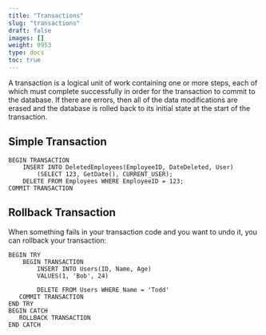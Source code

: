 ```yaml
---
title: "Transactions"
slug: "transactions"
draft: false
images: []
weight: 9953
type: docs
toc: true
---
```


A transaction is a logical unit of work containing one or more steps, each of which must complete successfully in order for the transaction to commit to the database. If there are errors, then all of the data modifications are erased and the database is rolled back to its initial state at the start of the transaction.

## Simple Transaction
    BEGIN TRANSACTION
        INSERT INTO DeletedEmployees(EmployeeID, DateDeleted, User)
            (SELECT 123, GetDate(), CURRENT_USER);
        DELETE FROM Employees WHERE EmployeeID = 123;
    COMMIT TRANSACTION

## Rollback Transaction
When something fails in your transaction code and you want to undo it, you can rollback your transaction:

    BEGIN TRY
        BEGIN TRANSACTION
            INSERT INTO Users(ID, Name, Age)
            VALUES(1, 'Bob', 24)
            
            DELETE FROM Users WHERE Name = 'Todd'
       COMMIT TRANSACTION
    END TRY
    BEGIN CATCH
       ROLLBACK TRANSACTION
    END CATCH

